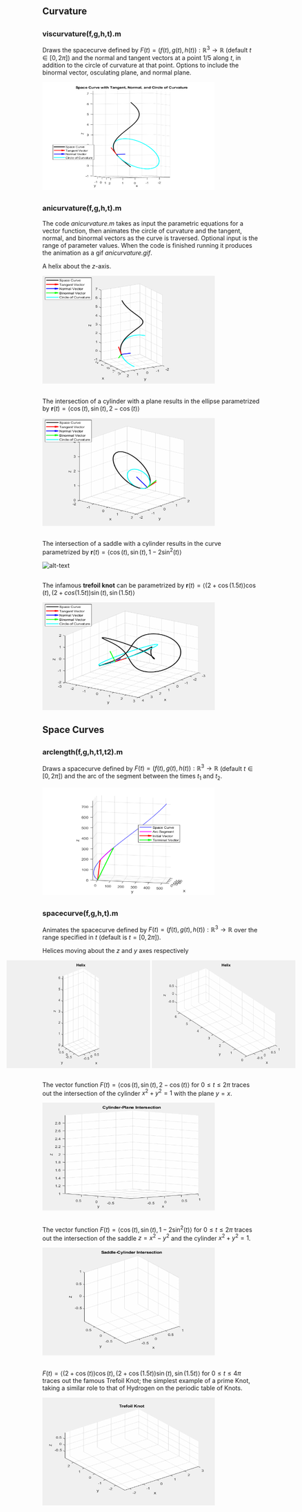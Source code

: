 ## Curvature
##

### viscurvature(f,g,h,t).m
Draws the spacecurve defined by $F(t)=(f(t),g(t),h(t)):\mathbb{R}^3\rightarrow\mathbb{R}$ (default $t\in[0,2\pi]$) and the normal and tangent vectors at a point $1/5$ along $t$, in addition to the circle of curvature at that point. Options to include the binormal vector, osculating plane, and normal plane.

<img src="Visuals/static-curv.png" alt="alt-text" width="400" height="250">

##

### anicurvature(f,g,h,t).m
The code *anicurvature.m* takes as input the parametric equations for a vector function, then animates the circle of curvature and the tangent, normal, and binormal vectors as the curve is traversed. Optional input is the range of parameter values. When the code is finished running it produces the animation as a gif *anicurvature.gif*.

A helix about the $z$-axis.

<img src="Visuals/ani-helix.gif" alt="alt-text" width="400" height="250">

##

The intersection of a cylinder with a plane results in the ellipse parametrized by $\mathbf{r}(t)=\langle\cos(t),\sin(t),2-\cos(t)\rangle$

<img src="Visuals/cylinder-plane.gif" alt="alt-text" width="400" height="250">
 
 ##

 The intersection of a saddle with a cylinder results in the curve parametrized by $\mathbf{r}(t)=\langle\cos(t),\sin(t),1-2\sin^2(t)\rangle$

 <img src="Visuals/saddle-cylinder.gif" alt="alt-text" width="400" height="250">

 ##

 The infamous **trefoil knot** can be parametrized by $\mathbf{r}(t)=\langle(2+\cos(1.5t))\cos(t),(2+cos(1.5t))\sin(t),\sin(1.5t)\rangle$

 <img src="Visuals/trefoil-knot.gif" alt="alt-text" width="400" height="250">




## Space Curves
##

### arclength(f,g,h,t1,t2).m
Draws a spacecurve defined by $F(t)=(f(t),g(t),h(t)):\mathbb{R}^3\rightarrow\mathbb{R}$ (default $t\in[0,2\pi]$) and the arc of the segment between the times $t_1$ and $t_2$.

<img src="Visuals/arclength.png" alt="alt-text" width="400" height="250">

##

### spacecurve(f,g,h,t).m
Animates the spacecurve defined by $F(t)=(f(t),g(t),h(t)):\mathbb{R}^3\rightarrow\mathbb{R}$ over the range specified in $t$ (default is $t=[0,2\pi]$).

Helices moving about the $z$ and $y$ axes respectively

<div style="display: flex; justify-content: center;">
  <img src="Visuals/Helix_z.gif" alt="alt-text" width="400" height="250">
  &nbsp; &nbsp; &nbsp; &nbsp; &nbsp; &nbsp; &nbsp; &nbsp; 
  <img src="Visuals/Helix_y.gif" alt="alt-text" width="400" height="250">
</div>

##

The vector function $F(t) = \langle\cos(t),\sin(t),2-\cos(t)\rangle$ for $0\leq t\leq2\pi$ traces out the intersection of the cylinder $x^2+y^2=1$ with the plane $y=x$.

<img src="Visuals/cylinder_plane.gif" alt="alt-text" width="400" height="250">

##

The vector function $F(t) = \langle\cos(t),\sin(t),1-2\sin^2(t)\rangle$ for $0\leq t\leq2\pi$ traces out the intersection of the saddle $z=x^2-y^2$ and the cylinder $x^2+y^2=1$.

<img src="Visuals/saddle_cylinder.gif" alt="alt-text" width="400" height="250">

##

$F(t) = \langle (2+\cos(t))\cos(t),(2+\cos(1.5t))\sin(t),\sin(1.5t)\rangle$ for $0\leq t\leq4\pi$ traces out the famous Trefoil Knot; the simplest example of a prime Knot, taking a similar role to that of Hydrogen on the periodic table of Knots.

<img src="Visuals/trefoil_knot.gif" alt="alt-text" width="400" height="250">